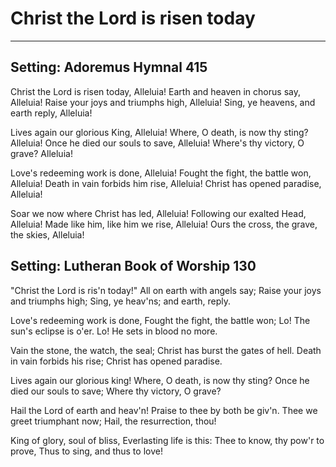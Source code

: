 # Christ the Lord is risen today

***

## Setting: Adoremus Hymnal 415

Christ the Lord is risen today, Alleluia!
Earth and heaven in chorus say, Alleluia!
Raise your joys and triumphs high, Alleluia!
Sing, ye heavens, and earth reply, Alleluia!

Lives again our glorious King, Alleluia!
Where, O death, is now thy sting? Alleluia!
Once he died our souls to save, Alleluia!
Where's thy victory, O grave? Alleluia!

Love's redeeming work is done, Alleluia!
Fought the fight, the battle won, Alleluia!
Death in vain forbids him rise, Alleluia!
Christ has opened paradise, Alleluia!

Soar we now where Christ has led, Alleluia!
Following our exalted Head, Alleluia!
Made like him, like him we rise, Alleluia!
Ours the cross, the grave, the skies, Alleluia!

## Setting: Lutheran Book of Worship 130

 "Christ the Lord is ris'n today!"
All on earth with angels say;
Raise your joys and triumphs high;
Sing, ye heav'ns; and earth, reply.

Love's redeeming work is done,
Fought the fight, the battle won;
Lo! The sun's eclipse is o'er.
Lo! He sets in blood no more.

Vain the stone, the watch, the seal;
Christ has burst the gates of hell.
Death in vain forbids his rise;
Christ has opened paradise.

Lives again our glorious king!
Where, O death, is now thy sting?
Once he died our souls to save;
Where thy victory, O grave?

Hail the Lord of earth and heav'n!
Praise to thee by both be giv'n.
Thee we greet triumphant now;
Hail, the resurrection, thou!

King of glory, soul of bliss,
Everlasting life is this:
Thee to know, thy pow'r to prove,
Thus to sing, and thus to love!

